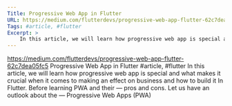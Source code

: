 ```yaml
---
Title: Progressive Web App in Flutter
URL: https://medium.com/flutterdevs/progressive-web-app-flutter-62c7dea05fc5
Tags: #article, #flutter
Excerpt: >
    In this article, we will learn how progressive web app is special and what makes it crucial when it comes to making an effect on business and how to build it In Flutter. Before learning PWA and their — pros and cons. Let us have an outlook about the — Progressive Web Apps (PWA)
---
```

https://medium.com/flutterdevs/progressive-web-app-flutter-62c7dea05fc5
Progressive Web App in Flutter
#article, #flutter
In this article, we will learn how progressive web app is special and what makes it crucial when it comes to making an effect on business and how to build it In Flutter. Before learning PWA and their — pros and cons. Let us have an outlook about the — Progressive Web Apps (PWA)